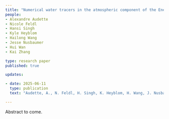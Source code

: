 ```yaml
---
title: "Numerical water tracers in the atmospheric component of the Energy Exascale Earth System Model: Implementation and changes in moisture origin"
people:
- Alexandre Audette
- Nicole Feldl
- Hansi Singh
- Kyle Heyblom
- Hailong Wang
- Jesse Nusbaumer
- Hui Wan
- Kai Zhang

type: research paper
published: true

updates:

- date: 2025-06-11
  type: publication
  text: "Audette, A., N. Feldl, H. Singh, K. Heyblom, H. Wang, J. Nusbaumer, H. Wan, and K. Zhang, (2025), submitted."

---
```


Abstract to come.
